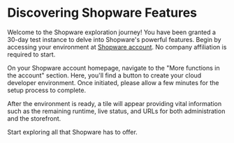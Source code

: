 # Discovering Shopware Features

Welcome to the Shopware exploration journey! You have been granted a 30-day test instance to delve into Shopware's powerful features. Begin by accessing your environment at [Shopware account](https://account.shopware.com). No company affiliation is required to start.

On your Shopware account homepage, navigate to the "More functions in the account" section. Here, you'll find a button to create your cloud developer environment. Once initiated, please allow a few minutes for the setup process to complete.

After the environment is ready, a tile will appear providing vital information such as the remaining runtime, live status, and URLs for both administration and the storefront.

Start exploring all that Shopware has to offer.
